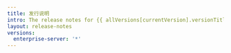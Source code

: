 ```yaml
---
title: 发行说明
intro: The release notes for {{ allVersions[currentVersion].versionTitle }}.
layout: release-notes
versions:
  enterprise-server: '*'
---
```


